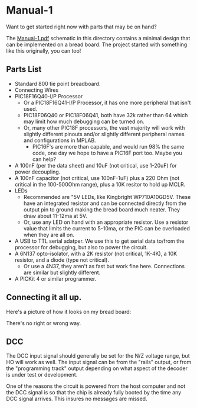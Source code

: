 # Manual-1

Want to get started right now with parts that may be on hand?

The [Manual-1.pdf](Manual-1.pdf) schematic in this directory
contains a minimal design that can be implemented on a bread
board.  The project started with something like this originally,
you can too!

## Parts List

- Standard 800 tie point breadboard.
- Connecting Wires
- PIC18F16Q40-I/P Processor
  - Or a PIC18F16Q41-I/P Processor, it has one more peripheral that isn't used.
  - PIC18F06Q40 or PIC18F06Q41, both have 32k rather than 64 which may limit
    how much debugging can be turned on.
  - Or, many other PIC18F processors, the vast majority will work with slightly
    different pinouts and/or slightly different peripheral names and configurations
    in MPLAB.
    - PIC16F's are more than capable, and would run 98% the same code, one day
      we hope to have a PIC16F port too.  Maybe you can help?
- A 100nF (per the data sheet) and 10uF (not critical, use 1-20uF) for
  power decoupling.
- A 100nF capacitor (not critical, use 100nF-1uF) plus a 220 Ohm (not critical
  in the 100-500Ohm range), plus a 10K resitor to hold up MCLR.
- LEDs
  - Recommended are "5V LEDs, like Kingbright WP710A10GD5V.  These have an integrated
    resistor and can be connected directly from the output pin to ground making the
    bread board much neater.  They draw about 11-12ma at 5V.
  - Or, use any LED on hand with an appropriate resistor.  Use a resistor value that
    limits the current to 5-10ma, or the PIC can be overloaded when they are all on.
- A USB to TTL serial adatper.  We use this to get serial data to/from the processor
  for debugging, but also to power the circuit.
- A 6N137 opto-isolator, with a 2K resistor (not critical, 1K-4K), a 10K resistor,
  and a diode (type not critical).
  - Or use a 4N37, they aren't as fast but work fine here.  Connections are similar
    but slightly different.
- A PICKit 4 or similar programmer.

## Connecting it all up.

Here's a picture of how it looks on my bread board:


There's no right or wrong way.


## DCC

The DCC input signal should generally be set for the N/Z voltage range, but HO will
work as well.  The input signal can be from the "rails" output, or from the 
"programming track" output depending on what aspect of the decoder is under test
or development.

One of the reasons the circuit is powered from the host computer and not the DCC signal
is so that the chip is already fully booted by the time any DCC signal arrives.  This
insures no messages are missed.


